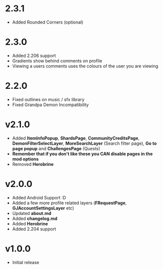# 2.3.1

- Added Rounded Corners (optional)

# 2.3.0

- Added 2.206 support
- Gradients show behind comments on profile
- Viewing a users comments uses the colours of the user you are viewing

# 2.2.0

- Fixed outlines on music / sfx library
- Fixed Grandpa Demon Incompatibility

# v2.1.0

 * Added **ItemInfoPopup**, **ShardsPage**, **CommunityCreditsPage**, **DemonFilterSelectLayer**, **MoreSearchLayer** (Search filter page), **Go to page popup** and **ChallengesPage** (Quests)
 * **Remember that if you don't like these you CAN disable pages in the mod options**
 * Removed **Herobrine**

# v2.0.0

 * Added Android Support :D
 * Added a few more profile related layers (**FRequestPage**, **GJAccountSettingsLayer** etc)
 * Updated **about.md**
 * Added **changelog.md**
 * Added **Herobrine**
 * Added 2.204 support

# v1.0.0

 * Initial release